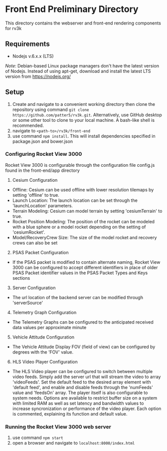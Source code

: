 # Front End Preliminary Directory
This directory contains the webserver and front-end rendering components for rv3k
## Requirements
- Nodejs v.6.x.x (LTS)

_Note_: Debian-based Linux package managers don't have the latest version of Nodejs. Instead of using apt-get, download and install the latest LTS version from https://nodejs.org/

## Setup
1. Create and navigate to a convenient working directory then clone the repository using command `git clone https://github.com/patter5/rv3k.git`.
Alternatively, use GitHub desktop or some other tool to clone to your local machine. A bash-like shell is recommended.
2. navigate to `<path-to>/rv3k/front-end`
3. use command `npm install`. This will install dependencies specified in package.json and bower.json

### Configuring Rocket View 3000
Rocket View 3000 is configurable through the configuration file config.js found in the front-end/app directory
1. Cesium Configuration
- Offline: Cesium can be used offline with lower resolution tilemaps by setting 'offline' to true.
- Launch Location: The launch location can be set through the 'launchLocation' parameters.
- Terrain Modeling: Cesium can model terrain by setting 'cesiumTerrain' to true.
- Rocket Position Modeling: The position of the rocket can be modeled with a blue sphere or a model rocket depending on the setting of 'cesiumRocket'.
- Model/RecoveryCrew Size: The size of the model rocket and recovery crews can also be set
2. PSAS Packet Configuration
- If the PSAS packet is modified to contain alternate naming, Rocket View 3000 can be configured to accept different identifiers in place of older PSAS Packet identifier values in the PSAS Packet Types and Keys sections
3. Server Configuration
- The url location of the backend server can be modified through 'serverSource'
4. Telemetry Graph Configuration
- The Telemetry Graphs can be configured to the anticipated received data values per approximate minute
5. Vehicle Attitude Configuration
- The Vehicle Attitude Display FOV (field of view) can be configured by degrees with the 'FOV' value.
6. HLS Video Player Configuration
- The HLS Video player can be configured to switch between multiple video feeds. Simply add the server url that will stream the video to array 'videoFeeds'. Set the default feed to the desired array element with 'default feed', and enable and disable feeds through the 'numFeeds' value and 'feedsOn' array. The player itself is also configurable to system needs. Options are available to restrict buffer size on a system with limited RAM as well as set latency and bandwidth values to increase syncronization or performance of the video player. Each option is commented, explaining its function and default value.

### Running the Rocket View 3000 web server
1. use command `npm start`
2. open a browser and navigate to `localhost:8000/index.html`
